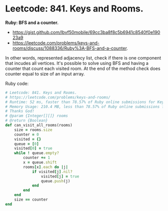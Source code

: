 # Leetcode: 841. Keys and Rooms.

**Ruby: BFS and a counter.**

- https://gist.github.com/lbvf50mobile/69cc3ba8f8c5b6941c8540f0e19023a9
- https://leetcode.com/problems/keys-and-rooms/discuss/1088336/Ruby%3A-BFS-and-a-counter.

In other words, represented adjacency list, check if there is one component that incudes all vertices. It's possible to solve using BFS and having a counter that count each visited room. At the end of the method check does counter equal to size of an input array.

Ruby code:
```Ruby
# Leetcode: 841. Keys and Rooms.
# https://leetcode.com/problems/keys-and-rooms/
# Runtime: 52 ms, faster than 78.57% of Ruby online submissions for Keys and Rooms.
# Memory Usage: 210.4 MB, less than 78.57% of Ruby online submissions for Keys and Rooms.
# Thanks God!
# @param {Integer[][]} rooms
# @return {Boolean}
def can_visit_all_rooms(rooms)
    size = rooms.size
    counter = 0
    visited = {}
    queue = [0]
    visited[0] = true
    while ! queue.empty?
        counter += 1
        x = queue.shift
        rooms[x].each do |j|
            if visited[j].nil?
                visited[j] = true
                queue.push(j)
            end
        end
    end
    size == counter
end
```